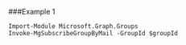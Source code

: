 ###Example 1
```
Import-Module Microsoft.Graph.Groups
Invoke-MgSubscribeGroupByMail -GroupId $groupId
```
